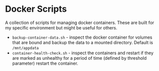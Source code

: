 # Docker Scripts

A collection of scripts for managing docker containers.  These are built for my specific
environment but might be useful for others.

- `backup-container-data.sh` - inspect the docker container for volumes that are bound and
  backup the data to a mounted directory. Default is `/mnt/appdata`
- `container-health-check.sh` - inspect the containers and restart if they are marked as
  unhealthy for a period of time (defined by threshold parameter) restart the container.
